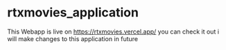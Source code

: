 # rtxmovies_application 

This Webapp is live on https://rtxmovies.vercel.app/ you can check it out i will make changes to this application in future 
